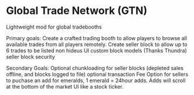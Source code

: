 # Global Trade Network (GTN)
Lightweight mod for global tradebooths


Primary goals:
Create a crafted trading booth to allow players to browse all available trades from all players remotely.
Create seller block to allow up to 6 trades to be listed
non hideus UI
custom block models (Thanks Thundra)
seller block security


Secondary Goals:
Optional chunkloading for seller blocks (depleted sales offline, and blocks logged to file)
optional transaction Fee
Option for sellers to puchase an add for emeralds, 1 emerald = 24hour adds. Adds will scroll at the bottom
of the market UI like a stock ticker. 

